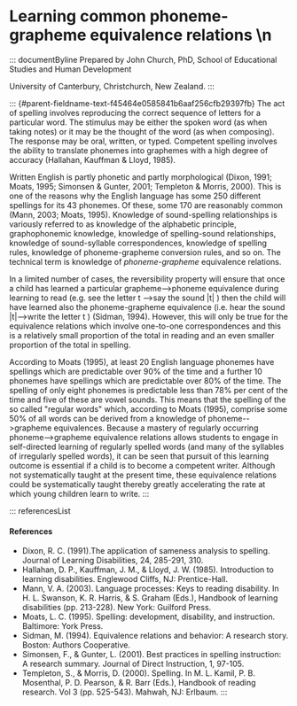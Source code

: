 # Learning common phoneme-grapheme equivalence relations \n

::: documentByline
Prepared by John Church, PhD, School of Educational Studies and Human
Development

University of Canterbury, Christchurch, New Zealand.
:::

::: {#parent-fieldname-text-f45464e0585841b6aaf256cfb29397fb}
The act of spelling involves reproducing the correct sequence of letters
for a particular word. The stimulus may be either the spoken word (as
when taking notes) or it may be the thought of the word (as when
composing). The response may be oral, written, or typed. Competent
spelling involves the ability to translate phonemes into graphemes with
a high degree of accuracy (Hallahan, Kauffman & Lloyd, 1985).

Written English is partly phonetic and partly morphological (Dixon,
1991; Moats, 1995; Simonsen & Gunter, 2001; Templeton & Morris, 2000).
This is one of the reasons why the English language has some 250
different spellings for its 43 phonemes. Of these, some 170 are
reasonably common (Mann, 2003; Moats, 1995). Knowledge of sound-spelling
relationships is variously referred to as knowledge of the alphabetic
principle, graphophonemic knowledge, knowledge of spelling-sound
relationships, knowledge of sound-syllable correspondences, knowledge of
spelling rules, knowledge of phoneme-grapheme conversion rules, and so
on. The technical term is knowledge of *phoneme-grapheme* equivalence
relations.

In a limited number of cases, the reversibility property will ensure
that once a child has learned a particular grapheme--\>phoneme
equivalence during learning to read (e.g. see the letter t --\>say the
sound \|t\| ) then the child will have learned also the phoneme-grapheme
equivalence (i.e. hear the sound \|t\|--\>write the letter t ) (Sidman,
1994). However, this will only be true for the equivalence relations
which involve one-to-one correspondences and this is a relatively small
proportion of the total in reading and an even smaller proportion of the
total in spelling.

According to Moats (1995), at least 20 English language phonemes have
spellings which are predictable over 90% of the time and a further 10
phonemes have spellings which are predictable over 80% of the time. The
spelling of only eight phonemes is predictable less than 78% per cent of
the time and five of these are vowel sounds. This means that the
spelling of the so called "regular words" which, according to Moats
(1995), comprise some 50% of all words can be derived from a knowledge
of phoneme--\>grapheme equivalences. Because a mastery of regularly
occurring phoneme--\>grapheme equivalence relations allows students to
engage in self-directed learning of regularly spelled words (and many of
the syllables of irregularly spelled words), it can be seen that pursuit
of this learning outcome is essential if a child is to become a
competent writer. Although not systematically taught at the present
time, these equivalence relations could be systematically taught thereby
greatly accelerating the rate at which young children learn to write.
:::

::: referencesList
#### References

-   Dixon, R. C. (1991).The application of sameness analysis to
    spelling. Journal of Learning Disabilities, 24, 285-291, 310.
-   Hallahan, D. P., Kauffman, J. M., & Lloyd, J. W. (1985).
    Introduction to learning disabilities. Englewood Cliffs, NJ:
    Prentice-Hall.
-   Mann, V. A. (2003). Language processes: Keys to reading disability.
    In H. L. Swanson, K. R. Harris, & S. Graham (Eds.), Handbook of
    learning disabilities (pp. 213-228). New York: Guilford Press.
-   Moats, L. C. (1995). Spelling: development, disability, and
    instruction. Baltimore: York Press.
-   Sidman, M. (1994). Equivalence relations and behavior: A research
    story. Boston: Authors Cooperative.
-   Simonsen, F., & Gunter, L. (2001). Best practices in spelling
    instruction: A research summary. Journal of Direct Instruction, 1,
    97-105.
-   Templeton, S., & Morris, D. (2000). Spelling. In M. L. Kamil, P. B.
    Mosenthal, P. D. Pearson, & R. Barr (Eds.), Handbook of reading
    research. Vol 3 (pp. 525-543). Mahwah, NJ: Erlbaum.
:::
